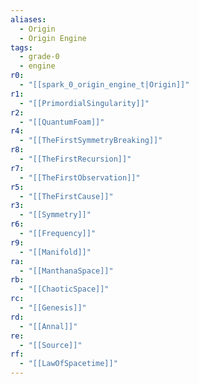 ```yaml
---
aliases:
  - Origin
  - Origin Engine
tags:
  - grade-0
  - engine
r0:
  - "[[spark_0_origin_engine_t|Origin]]"
r1:
  - "[[PrimordialSingularity]]"
r2:
  - "[[QuantumFoam]]"
r4:
  - "[[TheFirstSymmetryBreaking]]"
r8:
  - "[[TheFirstRecursion]]"
r7:
  - "[[TheFirstObservation]]"
r5:
  - "[[TheFirstCause]]"
r3:
  - "[[Symmetry]]"
r6:
  - "[[Frequency]]"
r9:
  - "[[Manifold]]"
ra:
  - "[[ManthanaSpace]]"
rb:
  - "[[ChaoticSpace]]"
rc:
  - "[[Genesis]]"
rd:
  - "[[Annal]]"
re:
  - "[[Source]]"
rf:
  - "[[LawOfSpacetime]]"
---
```


